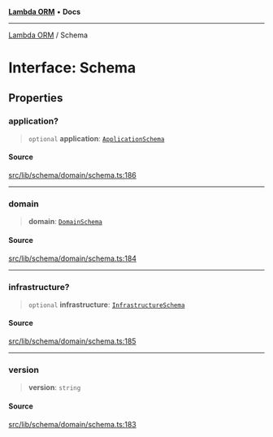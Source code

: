 [**Lambda ORM**](../README.md) • **Docs**

***

[Lambda ORM](../README.md) / Schema

# Interface: Schema

## Properties

### application?

> `optional` **application**: [`ApplicationSchema`](ApplicationSchema.md)

#### Source

[src/lib/schema/domain/schema.ts:186](https://github.com/lambda-orm/lambdaorm-base/blob/f5bdfd5d7ef4bf9d8223ee81080c8ed65a6bb693/src/lib/schema/domain/schema.ts#L186)

***

### domain

> **domain**: [`DomainSchema`](DomainSchema.md)

#### Source

[src/lib/schema/domain/schema.ts:184](https://github.com/lambda-orm/lambdaorm-base/blob/f5bdfd5d7ef4bf9d8223ee81080c8ed65a6bb693/src/lib/schema/domain/schema.ts#L184)

***

### infrastructure?

> `optional` **infrastructure**: [`InfrastructureSchema`](InfrastructureSchema.md)

#### Source

[src/lib/schema/domain/schema.ts:185](https://github.com/lambda-orm/lambdaorm-base/blob/f5bdfd5d7ef4bf9d8223ee81080c8ed65a6bb693/src/lib/schema/domain/schema.ts#L185)

***

### version

> **version**: `string`

#### Source

[src/lib/schema/domain/schema.ts:183](https://github.com/lambda-orm/lambdaorm-base/blob/f5bdfd5d7ef4bf9d8223ee81080c8ed65a6bb693/src/lib/schema/domain/schema.ts#L183)
